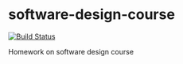 # software-design-course

[![Build Status](https://travis-ci.org/akhvorov/software-design-course.svg?branch=grep)](https://travis-ci.org/akhvorov/software-design-course)

Homework on software design course
